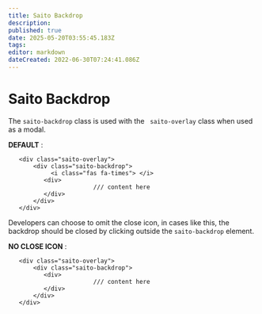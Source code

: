 ```yaml
---
title: Saito Backdrop
description: 
published: true
date: 2025-05-20T03:55:45.183Z
tags: 
editor: markdown
dateCreated: 2022-06-30T07:24:41.086Z
---
```


# Saito Backdrop


The ```saito-backdrop``` class is used with the ``` saito-overlay``` class when used as a modal.

**DEFAULT** :

````
   <div class="saito-overlay">
       <div class="saito-backdrop">
            <i class="fas fa-times"> </i>
          <div>
  						/// content here
          </div>
       </div>
   </div>
````


Developers can choose to omit the close icon, in cases like this, the backdrop should be closed by clicking outside the ```saito-backdrop``` element.

**NO CLOSE ICON** :

````
   <div class="saito-overlay">
       <div class="saito-backdrop">
          <div>
  						/// content here
          </div>
       </div>
   </div>
````
